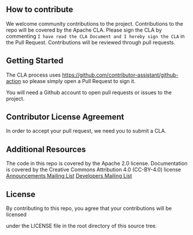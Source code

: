 
## How to contribute

We welcome community contributions to the project.  Contributions to the repo will be covered by the Apache CLA.  Please sign the CLA by commenting `I have read the CLA Document and I hereby sign the CLA` in the Pull Request. Contributions will be reviewed through pull requests.   


## Getting Started

The CLA process uses https://github.com/contributor-assistant/github-action so please simply open a Pull Request to sign it.

You will need a Github account to open pull requests or issues to the project.  
 

## Contributor License Agreement

In order to accept your pull request, we need you to submit a CLA.


## Additional Resources

The code in this repo is covered by the Apache 2.0 license.  Documentation is covered by the Creative Commons Attribution 4.0 (CC-BY-4.0) license
[Announcements Mailing List]( https://lists.20c.com/mailman3/lists/autopeer-announce.lists.20c.com/)
[Developers Mailing List]( https://lists.20c.com/mailman3/lists/autopeer-dev.lists.20c.com/)
 

## License

By contributing to this repo, you agree that your contributions will be licensed

under the LICENSE file in the root directory of this source tree.

